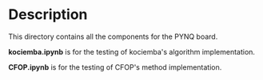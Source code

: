 # Description
This directory contains all the components for the PYNQ board.

__kociemba.ipynb__ is for the testing of  kociemba's algorithm implementation.

__CFOP.ipynb__ is for the testing of  CFOP's method implementation.
